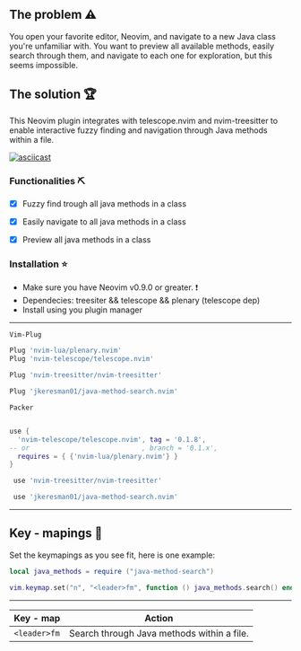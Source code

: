 ## The problem :warning: ##

You open your favorite editor, Neovim, and navigate to a new Java class you're unfamiliar with. You want to preview all available methods, easily search through them, and navigate to each one for exploration, but this seems impossible. 

## The solution :trophy: ##

This Neovim plugin integrates with telescope.nvim and nvim-treesitter to enable interactive fuzzy finding and navigation through Java methods within a file.

[![asciicast](https://asciinema.org/a/0V6bFRxWP7EZNorV8Z0FPfuss.svg)](https://asciinema.org/a/0V6bFRxWP7EZNorV8Z0FPfuss)

### Functionalities :pick: ###

- [x] Fuzzy find trough all java methods in a class
- [x] Easily navigate to all java methods in a class
- [x] Preview all java methods in a class


### Installation :star: ###
* Make sure you have Neovim v0.9.0 or greater. :exclamation:
* Dependecies: treesiter && telescope && plenary (telescope dep)
* Install using you plugin manager

***
`Vim-Plug`  
```lua
Plug 'nvim-lua/plenary.nvim'
Plug 'nvim-telescope/telescope.nvim'

Plug 'nvim-treesitter/nvim-treesitter'

Plug 'jkeresman01/java-method-search.nvim'
```

`Packer`  
```lua

use {
  'nvim-telescope/telescope.nvim', tag = '0.1.8',
-- or                            , branch = '0.1.x',
  requires = { {'nvim-lua/plenary.nvim'} }
}

 use 'nvim-treesitter/nvim-treesitter'

 use 'jkeresman01/java-method-search.nvim'
```
***

## Key - mapings :musical_keyboard: ##

Set the keymapings as you see fit, here is one example:

```lua
local java_methods = require ("java-method-search")

vim.keymap.set("n", "<leader>fm", function () java_methods.search() end)
```
***

| Key - map     | Action                                                             |
|---------------|--------------------------------------------------------------------|
| `<leader>fm`  | Search through Java methods within a file.                         |


